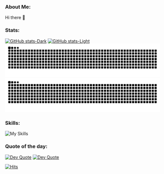 ### About Me:
Hi there 👋

### Stats:
[![GitHub stats-Dark](https://github-readme-stats.vercel.app/api?username=lukeadawson&hide_border=true&show_icons=true&include_all_commits=true&count_private=true&theme=dark&bg_color=00000000#gh-dark-mode-only)](https://github.com/lukeadawson/lukeadawson#gh-dark-mode-only)
[![GitHub stats-Light](https://github-readme-stats.vercel.app/api?username=lukeadawson&hide_border=true&show_icons=true&include_all_commits=true&count_private=true&theme=default&bg_color=00000000#gh-light-mode-only)](https://github.com/lukeadawson/lukeadawson#gh-light-mode-only)
![Snake](https://raw.githubusercontent.com/lukeadawson/lukeadawson/output/github-snake.svg#gh-light-mode-only)
![Snake](https://raw.githubusercontent.com/lukeadawson/lukeadawson/output/github-snake-dark.svg#gh-dark-mode-only)

### Skills:
![My Skills](https://skillicons.dev/icons?i=nodejs,javascript,vuejs,aws,typescript,linux,php,bash,mysql,docker,github)

### Quote of the day:
[![Dev Quote](https://quotes-github-readme.vercel.app/api?type=horizontal&theme=default#gh-light-mode-only)](https://github.com/lukeadawson/lukeadawson#gh-light-mode-only)
[![Dev Quote](https://quotes-github-readme.vercel.app/api?type=horizontal&theme=dark#gh-dark-mode-only)](https://github.com/lukeadawson/lukeadawson#gh-dark-mode-only)

[![Hits](https://hits.sh/github.com/lukeadawson/lukeadawson.svg)](https://hits.sh/github.com/lukeadawson/lukeadawson)
